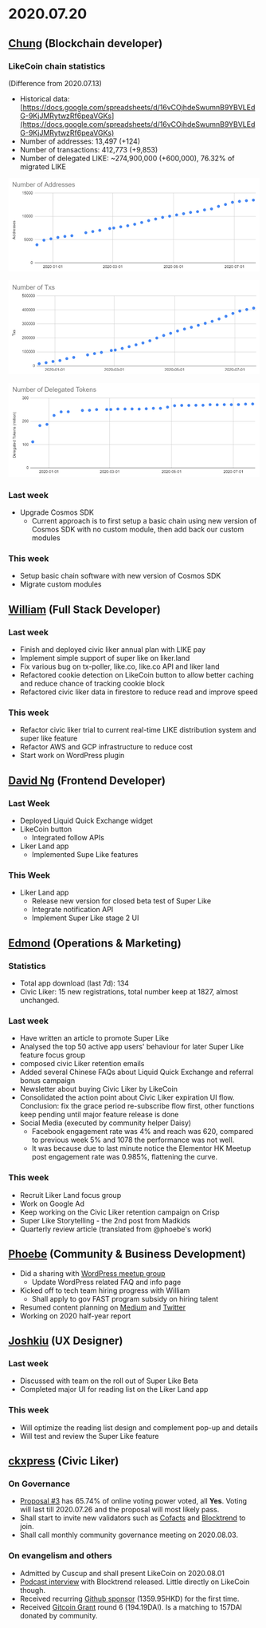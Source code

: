 # 2020.07.20

## ​[Chung](https://like.co/chungwu) \(Blockchain developer\) <a id="chung-blockchain-developer"></a>

### LikeCoin chain statistics <a id="likecoin-chain-statistics"></a>

\(Difference from 2020.07.13\)

* Historical data: [https://docs.google.com/spreadsheets/d/16vCOjhdeSwumnB9YBVLEdG-9KjJMRytwzRf6peaVGKs](https://docs.google.com/spreadsheets/d/16vCOjhdeSwumnB9YBVLEdG-9KjJMRytwzRf6peaVGKs)​
* Number of addresses: 13,497 \(+124\)
* Number of transactions: 412,773 \(+9,853\)
* Number of delegated LIKE: ~274,900,000 \(+600,000\), 76.32% of migrated LIKE

![](../../../.gitbook/assets/image%20%2882%29.png)

![](../../../.gitbook/assets/image%20%2881%29.png)

![](../../../.gitbook/assets/image%20%2883%29.png)

### Last week <a id="last-week"></a>

* Upgrade Cosmos SDK
  * Current approach is to first setup a basic chain using new version of Cosmos SDK with no custom module, then add back our custom modules

### This week <a id="this-week"></a>

* Setup basic chain software with new version of Cosmos SDK
* Migrate custom modules

## ​[William](https://like.co/williamchong007) \(Full Stack Developer\) <a id="william-full-stack-developer"></a>

### Last week <a id="last-week-1"></a>

* Finish and deployed civic liker annual plan with LIKE pay
* Implement simple support of super like on liker.land
* Fix various bug on tx-poller, like.co, like.co API and liker land
* Refactored cookie detection on LikeCoin button to allow better caching and reduce chance of tracking cookie block
* Refactored civic liker data in firestore to reduce read and improve speed

### This week <a id="this-week-1"></a>

* Refactor civic liker trial to current real-time LIKE distribution system and super like feature
* Refactor AWS and GCP infrastructure to reduce cost
* Start work on WordPress plugin

## ​[David Ng](https://github.com/nwingt) \(Frontend Developer\) <a id="david-ng-frontend-developer"></a>

### Last Week <a id="last-week-2"></a>

* Deployed Liquid Quick Exchange widget
* LikeCoin button
  * Integrated follow APIs
* Liker Land app
  * Implemented Supe Like features

### **This Week** <a id="this-week-2"></a>

* Liker Land app
  * Release new version for closed beta test of Super Like
  * Integrate notification API
  * Implement Super Like stage 2 UI

## **​**[**Edmond**](https://like.co/edmondyu) **\(Operations & Marketing\)** <a id="edmond-operations-and-marketing"></a>

### **Statistics** <a id="statistics"></a>

* Total app download \(last 7d\): 134
* Civic Liker: 15 new registrations, total number keep at 1827, almost unchanged.

### **Last week** <a id="last-week-3"></a>

* Have written an article to promote Super Like
* Analysed the top 50 active app users' behaviour for later Super Like feature focus group
* composed civic Liker retention emails
* Added several Chinese FAQs about Liquid Quick Exchange and referral bonus campaign
* Newsletter about buying Civic Liker by LikeCoin 
* Consolidated the action point about Civic Liker expiration UI flow.  Conclusion: fix the grace period re-subscribe flow first, other functions keep pending until major feature release is done
* Social Media \(executed by community helper Daisy\)
  * Facebook engagement rate was 4% and reach was 620, compared to previous week 5% and 1078 the performance was not well.
  * It was because due to last minute notice the Elementor HK Meetup post engagement rate was 0.985%, flattening the curve.

### This week <a id="this-week-3"></a>

* Recruit Liker Land focus group
* Work on Google Ad
* Keep working on the Civic Liker retention campaign on Crisp
* Super Like Storytelling - the 2nd post from Madkids
* Quarterly review article \(translated from @phoebe's work\)



## ​[Phoebe](https://like.co/phoebe_fb) \(Community & Business Development\) <a id="fbf6"></a>

* Did a sharing with [WordPress meetup group ](https://www.meetup.com/Elementor-Hong-Kong/events/270787522/)
  * Update WordPress related FAQ and info page
* Kicked off to tech team hiring progress with William 
  * Shall apply to gov FAST program subsidy on hiring talent 
* Resumed content planning on [Medium](https://medium.com/likecoin) and [Twitter](https://twitter.com/likecoin)
* Working on 2020 half-year report   

## ​[Joshkiu](https://like.co/joshkiu) \(UX Designer\) <a id="joshkiu-ux-designer"></a>

### Last week <a id="last-week-4"></a>

* Discussed with team on the roll out of Super Like Beta
* Completed major UI for reading list on the Liker Land app

### This week <a id="this-week-4"></a>

* Will optimize the reading list design and complement pop-up and details
* Will test and review the Super Like feature

## ​[ckxpress](https://like.co/ckxpress) \(Civic Liker\) <a id="fbf6-1"></a>

### **On Governance**

* [Proposal \#3](https://likecoin.bigdipper.live/proposals/3) has 65.74% of online voting power voted, all **Yes**. Voting will last till 2020.07.26 and the proposal will most likely pass.
* Shall start to invite new validators such as [Cofacts](https://cofacts.g0v.tw/) and [Blocktrend](https://blocktrend.substack.com/) to join.
* Shall call monthly community governance meeting on 2020.08.03.

### On evangelism and others

* Admitted by Cuscup and shall present LikeCoin on 2020.08.01
* [Podcast interview](https://blocktrend.substack.com/p/-ft--2e4) with Blocktrend released. Little directly on LikeCoin though.
* Received recurring [Github sponsor](https://github.com/sponsors/likecoin) \(1359.95HKD\) for the first time.
* Received [Gitcoin Grant](https://gitcoin.co/grants/634/likecoin-republic-of-liker-land) round 6 \(194.19DAI\). Is a matching to 157DAI donated by community.

